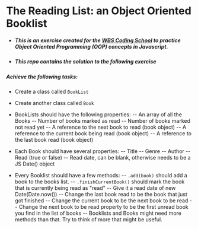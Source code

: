 # The Reading List: an Object Oriented Booklist

- ##### This is an exercise created for the [WBS Coding School](https://www.wbscodingschool.com/) to practice **Object Oriented Programming (OOP)** concepts in Javascript.  
- ##### This repo contains the solution to the following exercise

##### Achieve the following tasks:

- Create a class called `BookList`
- Create another class called `Book`

- BookLists should have the following properties:
-- An array of all the Books
-- Number of books marked as read
-- Number of books marked not read yet
-- A reference to the next book to read (book object)
-- A reference to the current book being read (book object)
-- A reference to the last book read (book object)

- Each Book should have several properties:
-- Title
-- Genre
-- Author
-- Read (true or false)
-- Read date, can be blank, otherwise needs to be a JS Date() object

- Every Booklist should have a few methods:
-- `.add(book)` should add a book to the books list.
-- `.finishCurrentBook()` should mark the book that is currently being read as "read"
-- Give it a read date of new Date(Date.now())
-- Change the last book read to be the book that just got finished
-- Change the current book to be the next book to be read
-- Change the 	next book to be read property to be the first unread book you find in the list of books
-- Booklists and Books might need more methods than that. Try to think of more that might be useful.


